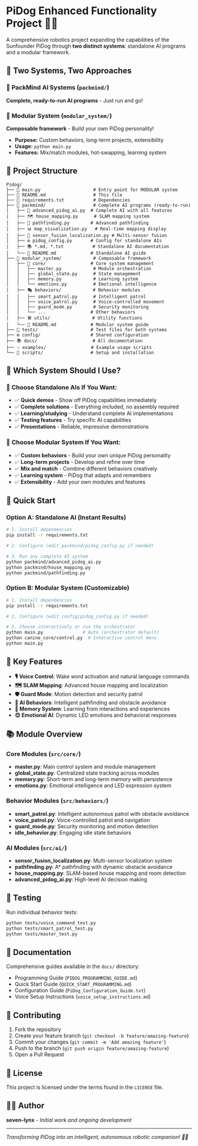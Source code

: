 # PiDog Enhanced Functionality Project 🚀🐶

A comprehensive robotics project expanding the capabilities of the Sunfounder PiDog through **two distinct systems**: standalone AI programs and a modular framework.

## 🎯 **Two Systems, Two Approaches**

### 🤖 **PackMind AI Systems** (`packmind/`)
**Complete, ready-to-run AI programs** - Just run and go!

### 🔧 **Modular System** (`modular_system/`)
**Composable framework** - Build your own PiDog personality!
- **Purpose:** Custom behaviors, long-term projects, extensibility  
- **Usage:** `python main.py`
- **Features:** Mix/match modules, hot-swapping, learning system

## 📁 **Project Structure**

```
Pidog/
├── 📄 main.py                    # Entry point for MODULAR system
├── 📄 README.md                  # This file
├── 📄 requirements.txt           # Dependencies
├── 🤖 packmind/                  # Complete AI programs (ready-to-run)
│   ├── 🧠 advanced_pidog_ai.py  # Complete AI with all features
│   ├── 🗺️ house_mapping.py      # SLAM mapping system
│   ├── 🎯 pathfinding.py        # Advanced pathfinding
│   ├── 📊 map_visualization.py   # Real-time mapping display
│   ├── 🔄 sensor_fusion_localization.py # Multi-sensor fusion
│   ├── ⚙️ pidog_config.py       # Config for standalone AIs
│   ├── 📚 *.md, *.txt           # Standalone AI documentation
│   └── 📖 README.md             # Standalone AI guide
├── 🔧 modular_system/            # Composable framework
│   ├── 🧠 core/                 # Core system management
│   │   ├── master.py            # Module orchestration  
│   │   ├── global_state.py      # State management
│   │   ├── memory.py            # Learning system
│   │   └── emotions.py          # Emotional intelligence
│   ├── 🎭 behaviors/            # Behavior modules
│   │   ├── smart_patrol.py      # Intelligent patrol
│   │   ├── voice_patrol.py      # Voice-controlled movement
│   │   ├── guard_mode.py        # Security monitoring
│   │   └── ...                 # Other behaviors
│   ├── 🛠️ utils/                # Utility functions
│   └── 📖 README.md             # Modular system guide  
├── 🧪 tests/                    # Test files for both systems
├── ⚙️ config/                   # Shared configuration
├── 📚 docs/                     # All documentation
├── 💡 examples/                 # Example usage scripts
└── 🔧 scripts/                  # Setup and installation
```

## 🚀 **Which System Should I Use?**

### 🤖 **Choose Standalone AIs If You Want:**
- ✅ **Quick demos** - Show off PiDog capabilities immediately
- ✅ **Complete solutions** - Everything included, no assembly required  
- ✅ **Learning/studying** - Understand complete AI implementations
- ✅ **Testing features** - Try specific AI capabilities
- ✅ **Presentations** - Reliable, impressive demonstrations

### 🔧 **Choose Modular System If You Want:**
- ✅ **Custom behaviors** - Build your own unique PiDog personality
- ✅ **Long-term projects** - Develop and refine over time
- ✅ **Mix and match** - Combine different behaviors creatively
- ✅ **Learning system** - PiDog that adapts and remembers
- ✅ **Extensibility** - Add your own modules and features

## 🚀 **Quick Start**

### **Option A: Standalone AI (Instant Results)**
```bash
# 1. Install dependencies
pip install -r requirements.txt

# 2. Configure (edit packmind/pidog_config.py if needed)

# 3. Run any complete AI system
python packmind/advanced_pidog_ai.py
python packmind/house_mapping.py  
python packmind/pathfinding.py
```

### **Option B: Modular System (Customizable)**
```bash
# 1. Install dependencies  
pip install -r requirements.txt

# 2. Configure (edit config/pidog_config.py if needed)

# 3. Choose interactively or run the orchestrator
python main.py               # Auto (orchestrator default)
python canine_core/control.py  # Interactive control menu
python main.py
```

## 🔧 Key Features

- **🎙️ Voice Control**: Wake word activation and natural language commands
- **🗺️ SLAM Mapping**: Advanced house mapping and localization  
- **🛡️ Guard Mode**: Motion detection and security patrol
- **🧠 AI Behaviors**: Intelligent pathfinding and obstacle avoidance
- **💭 Memory System**: Learning from interactions and experiences
- **😊 Emotional AI**: Dynamic LED emotions and behavioral responses

## 📚 Module Overview

### Core Modules (`src/core/`)
- **master.py**: Main control system and module management
- **global_state.py**: Centralized state tracking across modules
- **memory.py**: Short-term and long-term memory with persistence
- **emotions.py**: Emotional intelligence and LED expression system

### Behavior Modules (`src/behaviors/`)
- **smart_patrol.py**: Intelligent autonomous patrol with obstacle avoidance
- **voice_patrol.py**: Voice-controlled patrol and navigation
- **guard_mode.py**: Security monitoring and motion detection
- **idle_behavior.py**: Engaging idle state behaviors

### AI Modules (`src/ai/`)
- **sensor_fusion_localization.py**: Multi-sensor localization system
- **pathfinding.py**: A* pathfinding with dynamic obstacle avoidance
- **house_mapping.py**: SLAM-based house mapping and room detection
- **advanced_pidog_ai.py**: High-level AI decision making

## 🧪 Testing

Run individual behavior tests:
```bash
python tests/voice_command_test.py
python tests/smart_patrol_test.py
python tests/master_test.py
```

## 📖 Documentation

Comprehensive guides available in the `docs/` directory:
- Programming Guide (`PIDOG_PROGRAMMING_GUIDE.md`)
- Quick Start Guide (`QUICK_START_PROGRAMMING.md`) 
- Configuration Guide (`PiDog_Configuration_Guide.txt`)
- Voice Setup Instructions (`voice_setup_instructions.md`)

## 🤝 Contributing

1. Fork the repository
2. Create your feature branch (`git checkout -b feature/amazing-feature`)
3. Commit your changes (`git commit -m 'Add amazing feature'`)
4. Push to the branch (`git push origin feature/amazing-feature`)
5. Open a Pull Request

## 📄 License

This project is licensed under the terms found in the `LICENSE` file.

## 👨‍💻 Author

**seven-lynx** - *Initial work and ongoing development*

---

*Transforming PiDog into an intelligent, autonomous robotic companion! 🐕‍🦺*